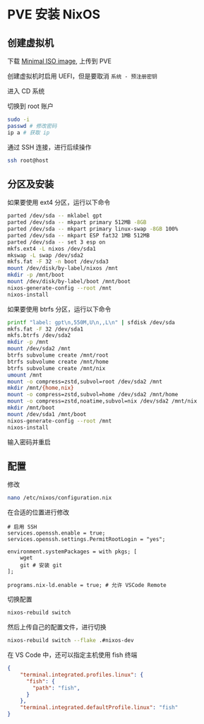 # PVE 安装 NixOS

## 创建虚拟机

下载 [Minimal ISO image](https://nixos.org/download.html), 上传到 PVE

创建虚拟机时启用 UEFI，但是要取消 `系统 - 预注册密钥`

进入 CD 系统

切换到 root 账户

```sh
sudo -i
passwd # 修改密码
ip a # 获取 ip
```

通过 SSH 连接，进行后续操作

```sh
ssh root@host
```

## 分区及安装

如果要使用 ext4 分区，运行以下命令

```sh
parted /dev/sda -- mklabel gpt
parted /dev/sda -- mkpart primary 512MB -8GB
parted /dev/sda -- mkpart primary linux-swap -8GB 100%
parted /dev/sda -- mkpart ESP fat32 1MB 512MB
parted /dev/sda -- set 3 esp on
mkfs.ext4 -L nixos /dev/sda1
mkswap -L swap /dev/sda2
mkfs.fat -F 32 -n boot /dev/sda3
mount /dev/disk/by-label/nixos /mnt
mkdir -p /mnt/boot
mount /dev/disk/by-label/boot /mnt/boot
nixos-generate-config --root /mnt
nixos-install
```

如果要使用 btrfs 分区，运行以下命令

```sh
printf "label: gpt\n,550M,U\n,,L\n" | sfdisk /dev/sda
mkfs.fat -F 32 /dev/sda1
mkfs.btrfs /dev/sda2
mkdir -p /mnt
mount /dev/sda2 /mnt
btrfs subvolume create /mnt/root
btrfs subvolume create /mnt/home
btrfs subvolume create /mnt/nix
umount /mnt
mount -o compress=zstd,subvol=root /dev/sda2 /mnt
mkdir /mnt/{home,nix}
mount -o compress=zstd,subvol=home /dev/sda2 /mnt/home
mount -o compress=zstd,noatime,subvol=nix /dev/sda2 /mnt/nix
mkdir /mnt/boot
mount /dev/sda1 /mnt/boot
nixos-generate-config --root /mnt
nixos-install
```

输入密码并重启

## 配置

修改

```sh
nano /etc/nixos/configuration.nix
```

在合适的位置进行修改

```plaintext
# 启用 SSH
services.openssh.enable = true;
services.openssh.settings.PermitRootLogin = "yes";

environment.systemPackages = with pkgs; [
    wget
    git # 安装 git
];

programs.nix-ld.enable = true; # 允许 VSCode Remote
```

切换配置

```sh
nixos-rebuild switch
```

然后上传自己的配置文件，进行切换

```sh
nixos-rebuild switch --flake .#nixos-dev
```

在 VS Code 中，还可以指定主机使用 fish 终端

```json
{
    "terminal.integrated.profiles.linux": {
      "fish": {
        "path": "fish",
      }
    },
    "terminal.integrated.defaultProfile.linux": "fish"
}
```
